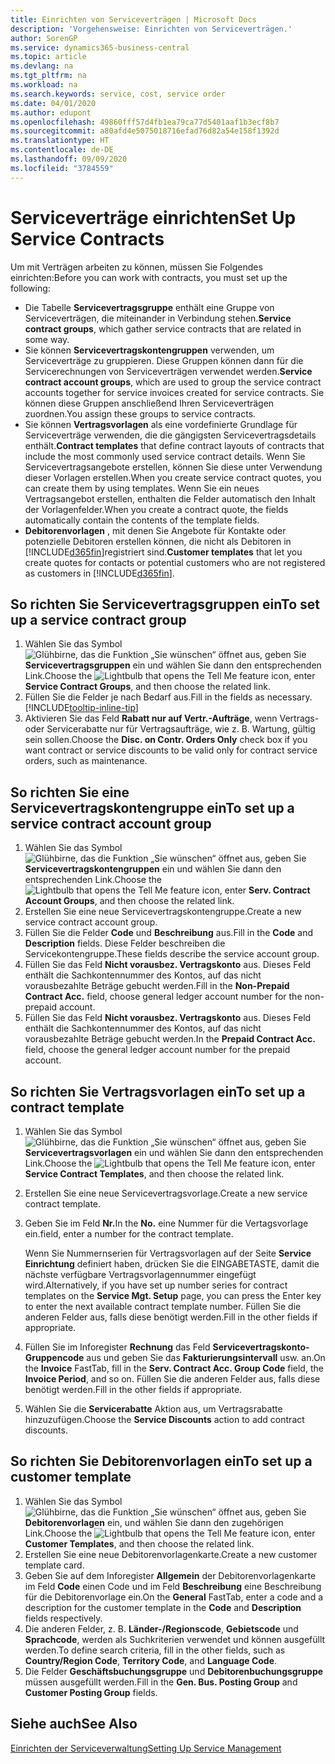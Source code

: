```yaml
---
title: Einrichten von Serviceverträgen | Microsoft Docs
description: 'Vorgehensweise: Einrichten von Serviceverträgen.'
author: SorenGP
ms.service: dynamics365-business-central
ms.topic: article
ms.devlang: na
ms.tgt_pltfrm: na
ms.workload: na
ms.search.keywords: service, cost, service order
ms.date: 04/01/2020
ms.author: edupont
ms.openlocfilehash: 49860fff57d4fb1ea79ca77d5401aaf1b3ecf8b7
ms.sourcegitcommit: a80afd4e5075018716efad76d82a54e158f1392d
ms.translationtype: HT
ms.contentlocale: de-DE
ms.lasthandoff: 09/09/2020
ms.locfileid: "3784559"
---
```

# <a name="set-up-service-contracts"></a><span data-ttu-id="4ba06-103">Serviceverträge einrichten</span><span class="sxs-lookup"><span data-stu-id="4ba06-103">Set Up Service Contracts</span></span>
<span data-ttu-id="4ba06-104">Um mit Verträgen arbeiten zu können, müssen Sie Folgendes einrichten:</span><span class="sxs-lookup"><span data-stu-id="4ba06-104">Before you can work with contracts, you must set up the following:</span></span> 

* <span data-ttu-id="4ba06-105">Die Tabelle **Servicevertragsgruppe** enthält eine Gruppe von Serviceverträgen, die miteinander in Verbindung stehen.</span><span class="sxs-lookup"><span data-stu-id="4ba06-105">**Service contract groups**, which gather service contracts that are related in some way.</span></span>
* <span data-ttu-id="4ba06-106">Sie können **Servicevertragskontengruppen** verwenden, um Serviceverträge zu gruppieren. Diese Gruppen können dann für die Servicerechnungen von Serviceverträgen verwendet werden.</span><span class="sxs-lookup"><span data-stu-id="4ba06-106">**Service contract account groups**, which are used to group the service contract accounts together for service invoices created for service contracts.</span></span> <span data-ttu-id="4ba06-107">Sie können diese Gruppen anschließend Ihren Serviceverträgen zuordnen.</span><span class="sxs-lookup"><span data-stu-id="4ba06-107">You assign these groups to service contracts.</span></span>  
* <span data-ttu-id="4ba06-108">Sie können **Vertragsvorlagen** als eine vordefinierte Grundlage für Serviceverträge verwenden, die die gängigsten Servicevertragsdetails enthält.</span><span class="sxs-lookup"><span data-stu-id="4ba06-108">**Contract templates** that define contract layouts of contracts that include the most commonly used service contract details.</span></span> <span data-ttu-id="4ba06-109">Wenn Sie Servicevertragsangebote erstellen, können Sie diese unter Verwendung dieser Vorlagen erstellen.</span><span class="sxs-lookup"><span data-stu-id="4ba06-109">When you create service contract quotes, you can create them by using templates.</span></span> <span data-ttu-id="4ba06-110">Wenn Sie ein neues Vertragsangebot erstellen, enthalten die Felder automatisch den Inhalt der Vorlagenfelder.</span><span class="sxs-lookup"><span data-stu-id="4ba06-110">When you create a contract quote, the fields automatically contain the contents of the template fields.</span></span>
* <span data-ttu-id="4ba06-111">**Debitorenvorlagen** , mit denen Sie Angebote für Kontakte oder potenzielle Debitoren erstellen können, die nicht als Debitoren in [!INCLUDE[d365fin](includes/d365fin_md.md)]registriert sind.</span><span class="sxs-lookup"><span data-stu-id="4ba06-111">**Customer templates** that let you create quotes for contacts or potential customers who are not registered as customers in [!INCLUDE[d365fin](includes/d365fin_md.md)].</span></span>  

## <a name="to-set-up-a-service-contract-group"></a><span data-ttu-id="4ba06-112">So richten Sie Servicevertragsgruppen ein</span><span class="sxs-lookup"><span data-stu-id="4ba06-112">To set up a service contract group</span></span>  
1. <span data-ttu-id="4ba06-113">Wählen Sie das Symbol ![Glühbirne, das die Funktion „Sie wünschen“ öffnet](media/ui-search/search_small.png "Was möchten Sie tun?") aus, geben Sie **Servicevertragsgruppen** ein und wählen Sie dann den entsprechenden Link.</span><span class="sxs-lookup"><span data-stu-id="4ba06-113">Choose the ![Lightbulb that opens the Tell Me feature](media/ui-search/search_small.png "Tell me what you want to do") icon, enter **Service Contract Groups**, and then choose the related link.</span></span>  
2. <span data-ttu-id="4ba06-114">Füllen Sie die Felder je nach Bedarf aus.</span><span class="sxs-lookup"><span data-stu-id="4ba06-114">Fill in the fields as necessary.</span></span> [!INCLUDE[tooltip-inline-tip](includes/tooltip-inline-tip_md.md)]
3. <span data-ttu-id="4ba06-115">Aktivieren Sie das Feld **Rabatt nur auf Vertr.-Aufträge**, wenn Vertrags- oder Servicerabatte nur für Vertragsaufträge, wie z. B. Wartung, gültig sein sollen.</span><span class="sxs-lookup"><span data-stu-id="4ba06-115">Choose the **Disc. on Contr. Orders Only** check box if you want contract or service discounts to be valid only for contract service orders, such as maintenance.</span></span>  

## <a name="to-set-up-a-service-contract-account-group"></a><span data-ttu-id="4ba06-116">So richten Sie eine Servicevertragskontengruppe ein</span><span class="sxs-lookup"><span data-stu-id="4ba06-116">To set up a service contract account group</span></span>  
1. <span data-ttu-id="4ba06-117">Wählen Sie das Symbol ![Glühbirne, das die Funktion „Sie wünschen“ öffnet](media/ui-search/search_small.png "Was möchten Sie tun?") aus, geben Sie **Servicevertragskontengruppen** ein und wählen Sie dann den entsprechenden Link.</span><span class="sxs-lookup"><span data-stu-id="4ba06-117">Choose the ![Lightbulb that opens the Tell Me feature](media/ui-search/search_small.png "Tell me what you want to do") icon, enter **Serv. Contract Account Groups**, and then choose the related link.</span></span>  
2. <span data-ttu-id="4ba06-118">Erstellen Sie eine neue Servicevertragskontengruppe.</span><span class="sxs-lookup"><span data-stu-id="4ba06-118">Create a new service contract account group.</span></span>   
3. <span data-ttu-id="4ba06-119">Füllen Sie die Felder **Code** und **Beschreibung** aus.</span><span class="sxs-lookup"><span data-stu-id="4ba06-119">Fill in the **Code** and **Description** fields.</span></span> <span data-ttu-id="4ba06-120">Diese Felder beschreiben die Servicekontengruppe.</span><span class="sxs-lookup"><span data-stu-id="4ba06-120">These fields describe the service account group.</span></span>  
4. <span data-ttu-id="4ba06-121">Füllen Sie das Feld **Nicht vorausbez. Vertragskonto** aus. Dieses Feld enthält die Sachkontennummer des Kontos, auf das nicht vorausbezahlte Beträge gebucht werden.</span><span class="sxs-lookup"><span data-stu-id="4ba06-121">Fill in the **Non-Prepaid Contract Acc.** field, choose general ledger account number for the non-prepaid account.</span></span>  
5. <span data-ttu-id="4ba06-122">Füllen Sie das Feld **Nicht vorausbez. Vertragskonto** aus. Dieses Feld enthält die Sachkontennummer des Kontos, auf das nicht vorausbezahlte Beträge gebucht werden.</span><span class="sxs-lookup"><span data-stu-id="4ba06-122">In the **Prepaid Contract Acc.** field, choose the general ledger account number for the prepaid account.</span></span>  

## <a name="to-set-up-a-contract-template"></a><span data-ttu-id="4ba06-123">So richten Sie Vertragsvorlagen ein</span><span class="sxs-lookup"><span data-stu-id="4ba06-123">To set up a contract template</span></span>  
1. <span data-ttu-id="4ba06-124">Wählen Sie das Symbol ![Glühbirne, das die Funktion „Sie wünschen“ öffnet](media/ui-search/search_small.png "Was möchten Sie tun?") aus, geben Sie **Servicevertragsvorlagen** ein und wählen Sie dann den entsprechenden Link.</span><span class="sxs-lookup"><span data-stu-id="4ba06-124">Choose the ![Lightbulb that opens the Tell Me feature](media/ui-search/search_small.png "Tell me what you want to do") icon, enter **Service Contract Templates**, and then choose the related link.</span></span>  
2. <span data-ttu-id="4ba06-125">Erstellen Sie eine neue Servicevertragsvorlage.</span><span class="sxs-lookup"><span data-stu-id="4ba06-125">Create a new service contract template.</span></span>  
3. <span data-ttu-id="4ba06-126">Geben Sie im Feld **Nr.**</span><span class="sxs-lookup"><span data-stu-id="4ba06-126">In the **No.**</span></span> <span data-ttu-id="4ba06-127">eine Nummer für die Vertagsvorlage ein.</span><span class="sxs-lookup"><span data-stu-id="4ba06-127">field, enter a number for the contract template.</span></span>  
  
     <span data-ttu-id="4ba06-128">Wenn Sie Nummernserien für Vertragsvorlagen auf der Seite **Service Einrichtung** definiert haben, drücken Sie die EINGABETASTE, damit die nächste verfügbare Vertragsvorlagennummer eingefügt wird.</span><span class="sxs-lookup"><span data-stu-id="4ba06-128">Alternatively, if you have set up number series for contract templates on the **Service Mgt. Setup** page, you can press the Enter key to enter the next available contract template number.</span></span> <span data-ttu-id="4ba06-129">Füllen Sie die anderen Felder aus, falls diese benötigt werden.</span><span class="sxs-lookup"><span data-stu-id="4ba06-129">Fill in the other fields if appropriate.</span></span>  
  
4. <span data-ttu-id="4ba06-130">Füllen Sie im Inforegister **Rechnung** das Feld **Servicevertragskonto-Gruppencode** aus und geben Sie das **Fakturierungsintervall** usw. an.</span><span class="sxs-lookup"><span data-stu-id="4ba06-130">On the **Invoice** FastTab, fill in the **Serv. Contract Acc. Group Code** field, the **Invoice Period**, and so on.</span></span> <span data-ttu-id="4ba06-131">Füllen Sie die anderen Felder aus, falls diese benötigt werden.</span><span class="sxs-lookup"><span data-stu-id="4ba06-131">Fill in the other fields if appropriate.</span></span>  
5. <span data-ttu-id="4ba06-132">Wählen Sie die **Servicerabatte** Aktion aus, um Vertragsrabatte hinzuzufügen.</span><span class="sxs-lookup"><span data-stu-id="4ba06-132">Choose the **Service Discounts** action to add contract discounts.</span></span>  

## <a name="to-set-up-a-customer-template"></a><span data-ttu-id="4ba06-133">So richten Sie Debitorenvorlagen ein</span><span class="sxs-lookup"><span data-stu-id="4ba06-133">To set up a customer template</span></span>  
1. <span data-ttu-id="4ba06-134">Wählen Sie das Symbol ![Glühbirne, das die Funktion „Sie wünschen“ öffnet](media/ui-search/search_small.png "Tell Me-Funktion") aus, geben Sie **Debitorenvorlagen** ein, und wählen Sie dann den zugehörigen Link.</span><span class="sxs-lookup"><span data-stu-id="4ba06-134">Choose the ![Lightbulb that opens the Tell Me feature](media/ui-search/search_small.png "Tell me what you want to do") icon, enter **Customer Templates**, and then choose the related link.</span></span>  
2. <span data-ttu-id="4ba06-135">Erstellen Sie eine neue Debitorenvorlagenkarte.</span><span class="sxs-lookup"><span data-stu-id="4ba06-135">Create a new customer template card.</span></span>  
3. <span data-ttu-id="4ba06-136">Geben Sie auf dem Inforegister **Allgemein** der Debitorenvorlagenkarte im Feld **Code** einen Code und im Feld **Beschreibung** eine Beschreibung für die Debitorenvorlage ein.</span><span class="sxs-lookup"><span data-stu-id="4ba06-136">On the **General** FastTab, enter a code and a description for the customer template in the **Code** and **Description** fields respectively.</span></span> 
4. <span data-ttu-id="4ba06-137">Die anderen Felder, z. B. **Länder-/Regionscode**, **Gebietscode** und **Sprachcode**, werden als Suchkriterien verwendet und können ausgefüllt werden.</span><span class="sxs-lookup"><span data-stu-id="4ba06-137">To define search criteria, fill in the other fields, such as **Country/Region Code**, **Territory Code**, and **Language Code**.</span></span>  
5. <span data-ttu-id="4ba06-138">Die Felder **Geschäftsbuchungsgruppe** und **Debitorenbuchungsgruppe** müssen ausgefüllt werden.</span><span class="sxs-lookup"><span data-stu-id="4ba06-138">Fill in the **Gen. Bus. Posting Group** and **Customer Posting Group** fields.</span></span>  

## <a name="see-also"></a><span data-ttu-id="4ba06-139">Siehe auch</span><span class="sxs-lookup"><span data-stu-id="4ba06-139">See Also</span></span>
[<span data-ttu-id="4ba06-140">Einrichten der Serviceverwaltung</span><span class="sxs-lookup"><span data-stu-id="4ba06-140">Setting Up Service Management</span></span>](service-setup-service.md)